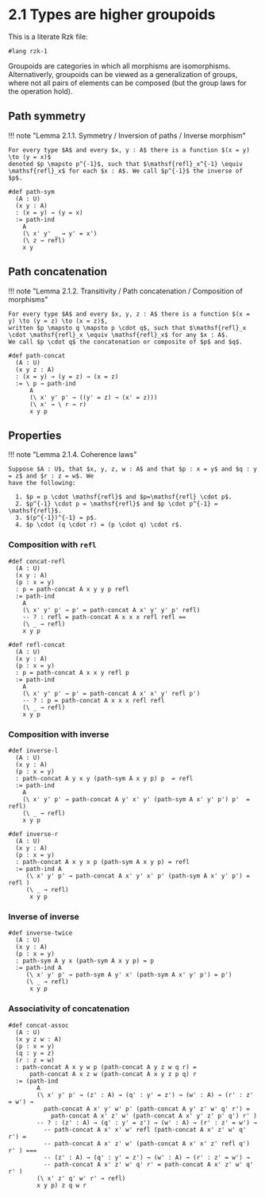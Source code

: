# 2.1 Types are higher groupoids

This is a literate Rzk file:

```rzk
#lang rzk-1
```

Groupoids are categories in which all morphisms are isomorphisms.
Alternativerly, groupoids can be viewed as a generalization of groups, where not all pairs of elements can be composed
(but the group laws for the operation hold).

## Path symmetry

!!! note "Lemma 2.1.1. Symmetry / Inversion of paths / Inverse morphism"

    For every type $A$ and every $x, y : A$ there is a function $(x = y) \to (y = x)$
    denoted $p \mapsto p^{-1}$, such that $\mathsf{refl}_x^{-1} \equiv \mathsf{refl}_x$ for each $x : A$. We call $p^{-1}$ the inverse of $p$.

```rzk
#def path-sym
  (A : U)
  (x y : A)
  : (x = y) → (y = x)
  := path-ind
    A
    (\ x' y' _ → y' = x')
    (\ z → refl)
    x y
```

## Path concatenation

!!! note "Lemma 2.1.2. Transitivity / Path concatenation / Composition of morphisms"

    For every type $A$ and every $x, y, z : A$ there is a function $(x = y) \to (y = z) \to (x = z)$,
    written $p \mapsto q \mapsto p \cdot q$, such that $\mathsf{refl}_x \cdot \mathsf{refl}_x \equiv \mathsf{refl}_x$ for any $x : A$.
    We call $p \cdot q$ the concatenation or composite of $p$ and $q$.

```rzk
#def path-concat
  (A : U)
  (x y z : A)
  : (x = y) → (y = z) → (x = z)
  := \ p → path-ind
      A
      (\ x' y' p' → ((y' = z) → (x' = z)))
      (\ x' → \ r → r)
      x y p
```

## Properties

!!! note "Lemma 2.1.4. Coherence laws"

    Suppose $A : U$, that $x, y, z, w : A$ and that $p : x = y$ and $q : y = z$ and $r : z = w$. We
    have the following:

      1. $p = p \cdot \mathsf{refl}$ and $p=\mathsf{refl} \cdot p$.
      2. $p^{-1} \cdot p = \mathsf{refl}$ and $p \cdot p^{-1} = \mathsf{refl}$.
      3. $(p^{-1})^{-1} = p$.
      4. $p \cdot (q \cdot r) = (p \cdot q) \cdot r$.

### Composition with `refl`

```rzk
#def concat-refl
  (A : U)
  (x y : A)
  (p : x = y)
  : p = path-concat A x y y p refl
  := path-ind
    A
    (\ x' y' p' → p' = path-concat A x' y' y' p' refl)
    -- ? : refl = path-concat A x x x refl refl ==
    (\ _ → refl)
    x y p

#def refl-concat
  (A : U)
  (x y : A)
  (p : x = y)
  : p = path-concat A x x y refl p
  := path-ind
    A
    (\ x' y' p' → p' = path-concat A x' x' y' refl p')
    -- ? : p = path-concat A x x x refl refl
    (\ _ → refl)
    x y p
```

### Composition with inverse

```rzk
#def inverse-l
  (A : U)
  (x y : A)
  (p : x = y)
  : path-concat A y x y (path-sym A x y p) p  = refl
  := path-ind
    A
    (\ x' y' p' → path-concat A y' x' y' (path-sym A x' y' p') p'  = refl)
    (\ _ → refl)
    x y p

#def inverse-r
  (A : U)
  (x y : A)
  (p : x = y)
  : path-concat A x y x p (path-sym A x y p) = refl
  := path-ind A
     (\ x' y' p' → path-concat A x' y' x' p' (path-sym A x' y' p') = refl )
     (\ _ → refl)
      x y p
```

### Inverse of inverse

```rzk
#def inverse-twice
  (A : U)
  (x y : A)
  (p : x = y)
  : path-sym A y x (path-sym A x y p) = p
  := path-ind A
     (\ x' y' p' → path-sym A y' x' (path-sym A x' y' p') = p')
     (\ _ → refl)
      x y p
```

### Associativity of concatenation

```rzk
#def concat-assoc
  (A : U)
  (x y z w : A)
  (p : x = y)
  (q : y = z)
  (r : z = w)
  : path-concat A x y w p (path-concat A y z w q r) =
      path-concat A x z w (path-concat A x y z p q) r
  := (path-ind
        A
        (\ x' y' p' → (z' : A) → (q' : y' = z') → (w' : A) → (r' : z' = w') →
          path-concat A x' y' w' p' (path-concat A y' z' w' q' r') =
            path-concat A x' z' w' (path-concat A x' y' z' p' q') r' )
        -- ? : (z' : A) → (q' : y' = z') → (w' : A) → (r' : z' = w') →
          -- path-concat A x' x' w' refl (path-concat A x' z' w' q' r') =
          -- path-concat A x' z' w' (path-concat A x' x' z' refl q') r' ) ===
          -- (z' : A) → (q' : y' = z') → (w' : A) → (r' : z' = w') →
          -- path-concat A x' z' w' q' r' = path-concat A x' z' w' q' r' )
        (\ x' z' q' w' r' → refl)
        x y p) z q w r
```

